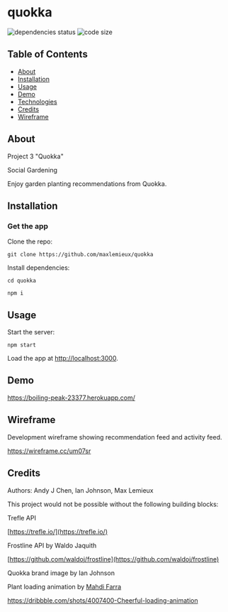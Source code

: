 # quokka
![dependencies status](https://img.shields.io/david/cwalker226/Cangaroo?style=for-the-badge)
![code size](https://img.shields.io/github/languages/code-size/cwalker226/Cangaroo?style=for-the-badge)

## Table of Contents
* [About](#about)
* [Installation](#installation)
* [Usage](#usage)
* [Demo](#demo)
* [Technologies](#technologies)
* [Credits](#credits)
* [Wireframe](#wireframe)

## About
Project 3 "Quokka"

Social Gardening

Enjoy garden planting recommendations from Quokka.

## Installation

### Get the app

Clone the repo:

`git clone https://github.com/maxlemieux/quokka`

Install dependencies:

`cd quokka`

`npm i`

## Usage

Start the server:

`npm start`

Load the app at [http://localhost:3000](http://localhost:3000).

## Demo
https://boiling-peak-23377.herokuapp.com/

## Wireframe
Development wireframe showing recommendation feed and activity feed.

https://wireframe.cc/um07sr

## Credits

Authors: Andy J Chen, Ian Johnson, Max Lemieux

This project would not be possible without the following building blocks:

Trefle API

[https://trefle.io/](https://trefle.io/)

Frostline API by Waldo Jaquith

[https://github.com/waldoj/frostline](https://github.com/waldoj/frostline)

Quokka brand image by Ian Johnson

Plant loading animation by [Mahdi Farra](https://twitter.com/mahdif)

https://dribbble.com/shots/4007400-Cheerful-loading-animation

